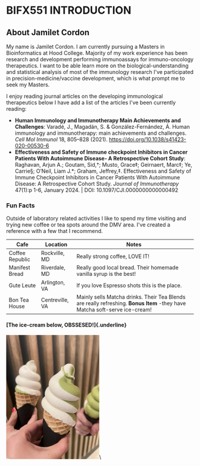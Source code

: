 # BIFX551 INTRODUCTION

## About Jamilet Cordon

My name is Jamilet Cordon. I am currently pursuing a Masters in Bioinformatics at Hood College. Majority of my work experience has been research and development performing immunoassays for immuno-oncology therapeutics. I want to be able learn more on the biological-understanding and statistical analysis of most of the immunology research I've participated in precision-medicine/vaccine development, which is what prompt me to seek my Masters.

I enjoy reading journal articles on the developing immunological therapeutics below I have add a list of the articles I've been currently reading:

-   **Human Immunology and Immunotherapy Main Achievements and Challenges**: Varadé, J., Magadán, S. & González-Fernández, Á. Human immunology and immunotherapy: main achievements and challenges. *Cell Mol Immunol* 18, 805–828 (2021). <https://doi.org/10.1038/s41423-020-00530-6>
-   **Effectiveness and Safety of Immune checkpoint Inhibitors in Cancer Patients With Autoimmune Disease- A Retrospective Cohort Study**: Raghavan, Arjun A.; Goutam, Sid,†; Musto, Grace‡; Geirnaert, Marc‡; Ye, Carrie§; O’Neil, Liam J.\*; Graham, Jeffrey,‡. Effectiveness and Safety of Immune Checkpoint Inhibitors in Cancer Patients With Autoimmune Disease: A Retrospective Cohort Study. *Journal of Immunotherapy* 47(1):p 1-6, January 2024. \| DOI: 10.1097/CJI.0000000000000492

### Fun Facts

Outside of laboratory related activities I like to spend my time visiting and trying new coffee or tea spots around the DMV area. I've created a reference with a few that I recommend.

| Cafe            | Location        | Notes                                                                                                                      |
|-------------------|-------------------|----------------------------------|
| Coffee Republic | Rockville, MD   | Really strong coffee, LOVE IT!                                                                                             |
| Manifest Bread  | Riverdale, MD   | Really good local bread. Their homemade vanilla syrup is the best!                                                         |
| Gute Leute      | Arlington, VA   | If you love Espresso shots this is the place.                                                                              |
| Bon Tea House   | Centreville, VA | Mainly sells Matcha drinks. Their Tea Blends are really refreshing. **Bonus Item** -they have Matcha soft-serve ice-cream! |

#### [The ice-cream below, OBSSESED!]{.underline}

<img src="image_67221761.jpg" width="250"/>\
